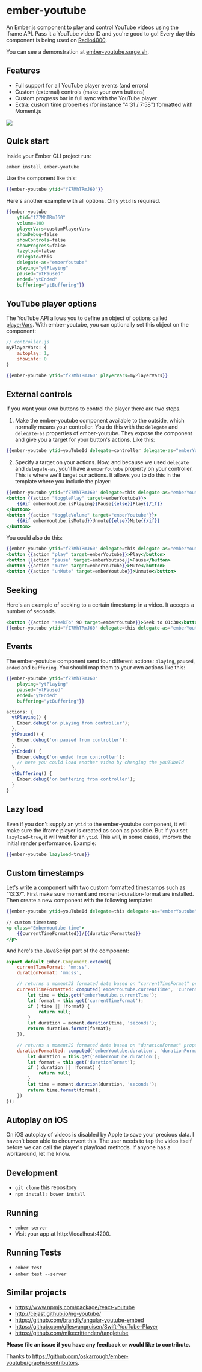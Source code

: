 # ember-youtube

An Ember.js component to play and control YouTube videos using the iframe API. Pass it a YouTube video ID and you're good to go! Every day this component is being used on [Radio4000](https://radio4000.com).

You can see a demonstration at [ember-youtube.surge.sh](http://ember-youtube.surge.sh).

## Features

- Full support for all YouTube player events (and errors)
- Custom (external) controls (make your own buttons)
- Custom progress bar in full sync with the YouTube player
- Extra: custom time properties (for instance "4:31 / 7:58") formatted with Moment.js

![](https://travis-ci.org/oskarrough/ember-youtube.svg?branch=master)

## Quick start

Inside your Ember CLI project run:

```bash
ember install ember-youtube
```

Use the component like this:

```hbs
{{ember-youtube ytid="fZ7MhTRmJ60"}}
```

Here's another example with all options. Only `ytid` is required.

```hbs
{{ember-youtube
	ytid="fZ7MhTRmJ60"
	volume=100
	playerVars=customPlayerVars
	showDebug=false
	showControls=false
	showProgress=false
	lazyload=false
	delegate=this
	delegate-as="emberYoutube"
	playing="ytPlaying"
	paused="ytPaused"
	ended="ytEnded"
	buffering="ytBuffering"}}
```

## YouTube player options

The YouTube API allows you to define an object of options called [playerVars](https://developers.google.com/youtube/player_parameters). With ember-youtube, you can optionally set this object on the component:

```javascript
// controller.js
myPlayerVars: {
	autoplay: 1,
	showinfo: 0
}
```

```hbs
{{ember-youtube ytid="fZ7MhTRmJ60" playerVars=myPlayerVars}}
```

## External controls

If you want your own buttons to control the player there are two steps.

1) Make the ember-youtube component available to the outside, which normally means your controller. You do this with the `delegate` and `delegate-as` properties of ember-youtube. They expose the component and give you a target for your button's actions. Like this:

```hbs
{{ember-youtube ytid=youTubeId delegate=controller delegate-as="emberYoutube"}}
```

2) Specify a target on your actions. Now, and because we used `delegate` and `delegate-as`, you'll have a `emberYoutube` property on your controller. This is where we'll target our actions. It allows you to do this in the template where you include the player:

```hbs
{{ember-youtube ytid="fZ7MhTRmJ60" delegate=this delegate-as="emberYoutube"}}
<button {{action "togglePlay" target=emberYoutube}}>
	{{#if emberYoutube.isPlaying}}Pause{{else}}Play{{/if}}
</button>
<button {{action "toggleVolume" target="emberYoutube"}}>
	{{#if emberYoutube.isMuted}}Unmute{{else}}Mute{{/if}}
</button>
```

You could also do this:

```hbs
{{ember-youtube ytid="fZ7MhTRmJ60" delegate=this delegate-as="emberYoutube"}}
<button {{action "play" target=emberYoutube}}>Play</button>
<button {{action "pause" target=emberYoutube}}>Pause</button>
<button {{action "mute" target=emberYoutube}}>Mute</button>
<button {{action "unMute" target=emberYoutube}}>Unmute</button>
```

## Seeking

Here's an example of seeking to a certain timestamp in a video. It accepts a number of seconds.

```hbs
<button {{action "seekTo" 90 target=emberYoutube}}>Seek to 01:30</button>
{{ember-youtube ytid="fZ7MhTRmJ60" delegate=this delegate-as="emberYoutube"}}
```

## Events

The ember-youtube component send four different actions: `playing`, `paused`, `ended` and `buffering`. You should map them to your own actions like this:

```hbs
{{ember-youtube ytid="fZ7MhTRmJ60"
	playing="ytPlaying"
	paused="ytPaused"
	ended="ytEnded"
	buffering="ytBuffering"}}
```

```JavaScript
actions: {
  ytPlaying() {
    Ember.debug('on playing from controller');
  },
  ytPaused() {
    Ember.debug('on paused from controller');
  },
  ytEnded() {
    Ember.debug('on ended from controller');
    // here you could load another video by changing the youTubeId
  },
  ytBuffering() {
    Ember.debug('on buffering from controller');
  }
}
```

## Lazy load

Even if you don't supply an `ytid` to the ember-youtube component, it will make sure the iframe player is created as soon as possible. But if you set `lazyload=true`, it will wait for an `ytid`. This will, in some cases, improve the initial render performance. Example:

```hbs
{{ember-youtube lazyload=true}}
```

## Custom timestamps

Let's write a component with two custom formatted timestamps such as "13:37". First make sure moment and moment-duration-format are installed. Then create a new component with the following template:

```hbs
{{ember-youtube ytid=youTubeId delegate=this delegate-as="emberYoutube"}}

// custom timestamp
<p class="EmberYoutube-time">
	{{currentTimeFormatted}}/{{durationFormatted}}
</p>
```

And here's the JavaScript part of the component:

```javascript
export default Ember.Component.extend({
	currentTimeFormat: 'mm:ss',
	durationFormat: 'mm:ss',

	// returns a momentJS formated date based on "currentTimeFormat" property
	currentTimeFormatted: computed('emberYoutube.currentTime', 'currentTimeFormat', function () {
		let time = this.get('emberYoutube.currentTime');
		let format = this.get('currentTimeFormat');
		if (!time || !format) {
			return null;
		}
		let duration = moment.duration(time, 'seconds');
		return duration.format(format);
	}),

	// returns a momentJS formated date based on "durationFormat" property
	durationFormatted: computed('emberYoutube.duration', 'durationFormat', function () {
		let duration = this.get('emberYoutube.duration');
		let format = this.get('durationFormat');
		if (!duration || !format) {
			return null;
		}
		let time = moment.duration(duration, 'seconds');
		return time.format(format);
	})
});
```

## Autoplay on iOS

On iOS autoplay of videos is disabled by Apple to save your precious data. I haven't been able to circumvent this. The user needs to tap the video itself before we can call the player's play/load methods. If anyone has a workaround, let me know.

## Development

* `git clone` this repository
* `npm install; bower install`

## Running

* `ember server`
* Visit your app at http://localhost:4200.

## Running Tests

* `ember test`
* `ember test --server`

## Similar projects

* https://www.npmjs.com/package/react-youtube
* http://cejast.github.io/ng-youtube/
* https://github.com/brandly/angular-youtube-embed
* https://github.com/gilesvangruisen/Swift-YouTube-Player
* https://github.com/mikecrittenden/tangletube

**Please file an issue if you have any feedback or would like to contribute.**

Thanks to https://github.com/oskarrough/ember-youtube/graphs/contributors.
